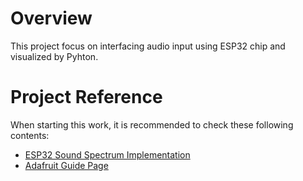 # Overview
This project focus on interfacing audio input using ESP32 chip and visualized by Pyhton.

# Project Reference
When starting this work, it is recommended to check these following contents:
- [ESP32 Sound Spectrum Implementation](https://github.com/pedrominatel/esp32-projects/blob/master/demo/sound_spectrum/main/i2s_spectrum_example_main.c)
- [Adafruit Guide Page](https://learn.adafruit.com/adafruit-i2s-mems-microphone-breakout)
